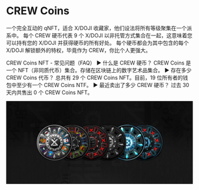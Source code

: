 # CREW Coins

一个完全互动的 qNFT，适合 X/DOJI 收藏家，他们设法将所有等级聚集在一个派系中。 每个 CREW 硬币代表 9 个 X/DOJI 以非托管方式集合在一起，这意味着您可以持有您的 X/DOJI 并获得硬币的所有好处。 每个硬币都会为其中包含的每个 X/DOJI 解锁额外的特权，毕竟作为 CREW，你比个人更强大。

CREW Coins NFT - 常见问题（FAQ）
▶ 什么是 CREW 硬币？
CREW Coins 是一个 NFT（非同质代币）集合。存储在区块链上的数字艺术品集合。
▶ 存在多少 CREW Coins 代币？
总共有 29 个 CREW Coins NFT。目前，19 位所有者的钱包中至少有一个 CREW Coins NTF。
▶ 最近卖出了多少 CREW 硬币？
过去 30 天内共售出 0 个 CREW Coins NFT。

![NFT](unnamed.jpg)


